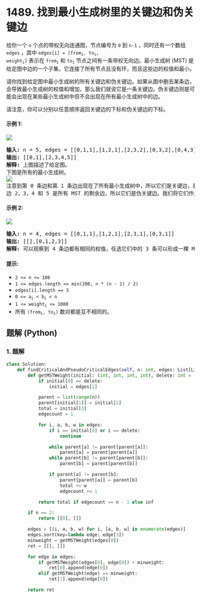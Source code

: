 # 1489. 找到最小生成树里的关键边和伪关键边
给你一个 `n` 个点的带权无向连通图，节点编号为 `0` 到 `n-1` ，同时还有一个数组 `edges` ，其中 <code>edges[i] = [from<sub>i</sub>, to<sub>i</sub>, weight<sub>i</sub>]</code> 表示在 <code>from<sub>i</sub></code> 和 <code>to<sub>i</sub></code> 节点之间有一条带权无向边。最小生成树 (MST) 是给定图中边的一个子集，它连接了所有节点且没有环，而且这些边的权值和最小。

请你找到给定图中最小生成树的所有关键边和伪关键边。如果从图中删去某条边，会导致最小生成树的权值和增加，那么我们就说它是一条关键边。伪关键边则是可能会出现在某些最小生成树中但不会出现在所有最小生成树中的边。

请注意，你可以分别以任意顺序返回关键边的下标和伪关键边的下标。

#### 示例 1:
![](https://assets.leetcode.com/uploads/2020/06/04/ex1.png)
<pre>
<strong>输入:</strong> n = 5, edges = [[0,1,1],[1,2,1],[2,3,2],[0,3,2],[0,4,3],[3,4,3],[1,4,6]]
<strong>输出:</strong> [[0,1],[2,3,4,5]]
<strong>解释:</strong> 上图描述了给定图。
下图是所有的最小生成树。
<img src="https://assets.leetcode.com/uploads/2020/06/04/msts.png">
注意到第 0 条边和第 1 条边出现在了所有最小生成树中，所以它们是关键边，我们将这两个下标作为输出的第一个列表。
边 2，3，4 和 5 是所有 MST 的剩余边，所以它们是伪关键边。我们将它们作为输出的第二个列表。
</pre>

#### 示例 2:
![](https://assets.leetcode.com/uploads/2020/06/04/ex2.png)
<pre>
<strong>输入:</strong> n = 4, edges = [[0,1,1],[1,2,1],[2,3,1],[0,3,1]]
<strong>输出:</strong> [[],[0,1,2,3]]
<strong>解释:</strong> 可以观察到 4 条边都有相同的权值，任选它们中的 3 条可以形成一棵 MST 。所以 4 条边都是伪关键边。
</pre>

#### 提示:
* `2 <= n <= 100`
* `1 <= edges.length <= min(200, n * (n - 1) / 2)`
* `edges[i].length == 3`
* <code>0 <= a<sub>i</sub> < b<sub>i</sub> < n</code>
* <code>1 <= weight<sub>i</sub> <= 1000</code>
* 所有 <code>(from<sub>i</sub>, to<sub>i</sub>)</code> 数对都是互不相同的。

## 题解 (Python)

### 1. 题解
```Python
class Solution:
    def findCriticalAndPseudoCriticalEdges(self, n: int, edges: List[List[int]]) -> List[List[int]]:
        def getMSTWeight(initial: (int, int, int, int), delete: int = -1) -> int:
            if initial[0] == delete:
                initial = edges[1]

            parent = list(range(n))
            parent[initial[1]] = initial[2]
            total = initial[3]
            edgecount = 1

            for i, a, b, w in edges:
                if i == initial[0] or i == delete:
                    continue

                while parent[a] != parent[parent[a]]:
                    parent[a] = parent[parent[a]]
                while parent[b] != parent[parent[b]]:
                    parent[b] = parent[parent[b]]

                if parent[a] != parent[b]:
                    parent[parent[a]] = parent[b]
                    total += w
                    edgecount += 1

            return total if edgecount == n - 1 else inf

        if n == 2:
            return [[0], []]

        edges = [(i, a, b, w) for i, [a, b, w] in enumerate(edges)]
        edges.sort(key=lambda edge: edge[3])
        minweight = getMSTWeight(edges[0])
        ret = [[], []]

        for edge in edges:
            if getMSTWeight(edges[0], edge[0]) > minweight:
                ret[0].append(edge[0])
            elif getMSTWeight(edge) == minweight:
                ret[1].append(edge[0])

        return ret
```
